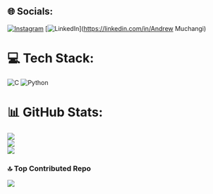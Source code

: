 
## 🌐 Socials:
[![Instagram](https://img.shields.io/badge/Instagram-%23E4405F.svg?logo=Instagram&logoColor=white)](https://instagram.com/andrew_muchangi) [![LinkedIn](https://img.shields.io/badge/LinkedIn-%230077B5.svg?logo=linkedin&logoColor=white)](https://linkedin.com/in/Andrew Muchangi) 

# 💻 Tech Stack:
![C](https://img.shields.io/badge/c-%2300599C.svg?style=for-the-badge&logo=c&logoColor=white) ![Python](https://img.shields.io/badge/python-3670A0?style=for-the-badge&logo=python&logoColor=ffdd54)
# 📊 GitHub Stats:
![](https://github-readme-stats.vercel.app/api?username=Muchangi001&theme=github_dark_dimmed&hide_border=false&include_all_commits=true&count_private=false)<br/>
![](https://github-readme-streak-stats.herokuapp.com/?user=Muchangi001&theme=github_dark_dimmed&hide_border=false)<br/>
![](https://github-readme-stats.vercel.app/api/top-langs/?username=Muchangi001&theme=github_dark_dimmed&hide_border=false&include_all_commits=true&count_private=false&layout=compact)

### 🔝 Top Contributed Repo
![](https://github-contributor-stats.vercel.app/api?username=Muchangi001&limit=5&theme=github_dark&combine_all_yearly_contributions=true)

<!-- Proudly created with GPRM ( https://gprm.itsvg.in ) -->